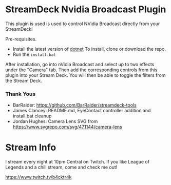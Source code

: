# StreamDeck Nvidia Broadcast Plugin

This plugin is used is used to control NVidia Broadcast directly from your StreamDeck!

Pre-requisites. 
   * Install the latest version of [dotnet](https://dotnet.microsoft.com/en-us/download)
To install, clone or download the repo.
   * Run the `install.bat`


After installation, go into nVidia Broadcast and select up to two effects under the "Camera" tab. Then add the corresponding controls from this plugin into your Stream Deck. You will then be able to toggle the filters from the Stream Deck. 


### Thank Yous
* BarRaider: https://github.com/BarRaider/streamdeck-tools
* James Clancey: README.md, EyeContact controller addition and install.bat cleanup
* Jordan Hughes: Camera Lens SVG from https://www.svgrepo.com/svg/471144/camera-lens


# Stream Info
I stream every night at 10pm Central on Twitch. If you like League of Legends and a chill stream, come and check me out!

https://www.twitch.tv/b4cktr4k




